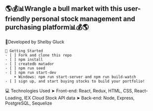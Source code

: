 ## 🌎💰📊Wrangle a bull market with this user-friendly personal stock management and purchasing platform📊💰🌎

👀Developed by Shelby Gluck

```
🔐 Getting Started
- [ ] Fork and clone this repo
- [ ] npm install
- [ ] createdb matador
- [ ] npm run seed
- [ ] npm run start-dev
    ➤ Windows: npm run start-server and npm run build-watch
- [ ] sign up, and start buying stocks to build your portfolio!
```

💻 Technologies Used
➤ Front-end: React, Redux, HTML, CSS, React-Loading, IEX Cloud Stock API data
➤ Back-end: Node, Express, PostgreSQL, Sequelize
